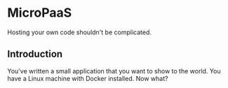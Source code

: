 # MicroPaaS

Hosting your own code shouldn't be complicated.

## Introduction

You've written a small application that you want to show to the world.
You have a Linux machine with Docker installed. Now what?
